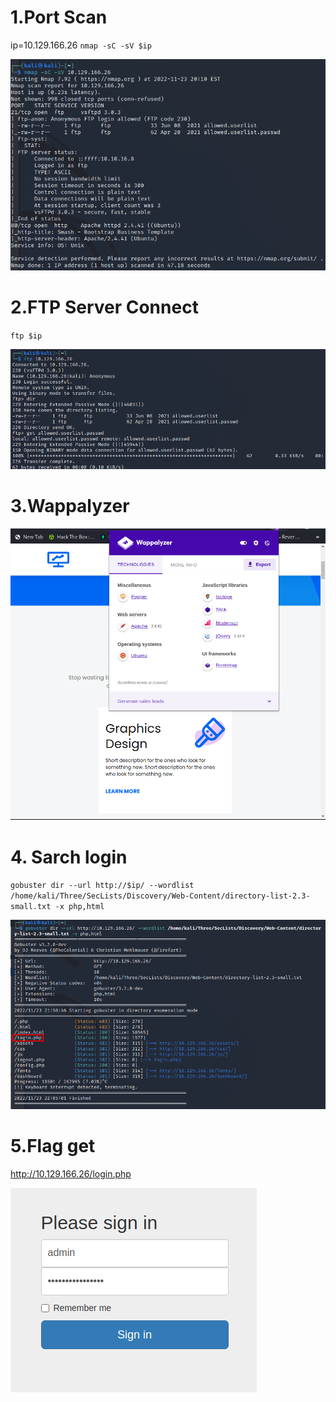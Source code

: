 # 1.Port Scan
ip=10.129.166.26
`nmap -sC -sV $ip`

![373eaefdf921c54a5dccd924bfe039c1.png](../_resources/373eaefdf921c54a5dccd924bfe039c1.png)

# 2.FTP Server Connect
`ftp $ip`

![818635f13d1dc9740e4e053b0f44a44a.png](../_resources/818635f13d1dc9740e4e053b0f44a44a.png)

# 3.Wappalyzer
![cae2705a549ca8743298e8f1ba8fece6.png](../_resources/cae2705a549ca8743298e8f1ba8fece6.png)

# 4. Sarch login
`gobuster dir --url http://$ip/ --wordlist /home/kali/Three/SecLists/Discovery/Web-Content/directory-list-2.3-small.txt -x php,html`

![4062735233f9e221f7c10f2f2ee6e8b6.png](../_resources/4062735233f9e221f7c10f2f2ee6e8b6.png)

# 5.Flag get
http://10.129.166.26/login.php

![fe946de3776c567ac216269e843d212f.png](../_resources/fe946de3776c567ac216269e843d212f.png)